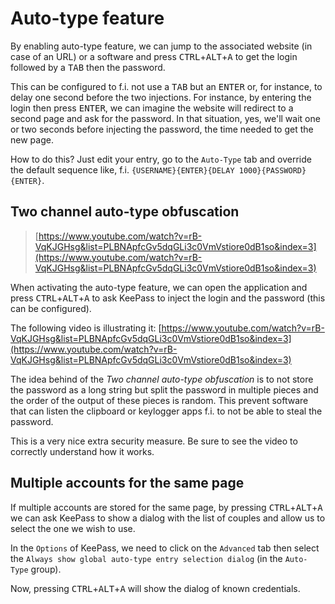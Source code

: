 # Auto-type feature

By enabling auto-type feature, we can jump to the associated website (in case of an URL) or a software and press <kbd>CTRL</kbd>+<kbd>ALT</kbd>+<kbd>A</kbd> to get the login followed by a <kbd>TAB</kbd> then the password.

This can be configured to f.i. not use a <kbd>TAB</kbd> but an <kbd>ENTER</kbd> or, for instance, to delay one second before the two injections. For instance, by entering the login then press <kbd>ENTER</kbd>, we can imagine the website will redirect to a second page and ask for the password. In that situation, yes, we'll wait one or two seconds before injecting the password, the time needed to get the new page.

How to do this? Just edit your entry, go to the `Auto-Type` tab and override the default sequence like, f.i. `{USERNAME}{ENTER}{DELAY 1000}{PASSWORD}{ENTER}`.

## Two channel auto-type obfuscation

> [https://www.youtube.com/watch?v=rB-VqKJGHsg&list=PLBNApfcGv5dqGLi3c0VmVstiore0dB1so&index=3](https://www.youtube.com/watch?v=rB-VqKJGHsg&list=PLBNApfcGv5dqGLi3c0VmVstiore0dB1so&index=3)

When activating the auto-type feature, we can open the application and press <kbd>CTRL</kbd>+<kbd>ALT</kbd>+<kbd>A</kbd> to ask KeePass to inject the login and the password (this can be configured).

The following video is illustrating it: [https://www.youtube.com/watch?v=rB-VqKJGHsg&list=PLBNApfcGv5dqGLi3c0VmVstiore0dB1so&index=3](https://www.youtube.com/watch?v=rB-VqKJGHsg&list=PLBNApfcGv5dqGLi3c0VmVstiore0dB1so&index=3)

The idea behind of the *Two channel auto-type obfuscation* is to not store the password as a long string but split the password in multiple pieces and the order of the output of these pieces is random. This prevent software that can listen the clipboard or keylogger apps f.i. to not be able to steal the password.

This is a very nice extra security measure. Be sure to see the video to correctly understand how it works.

## Multiple accounts for the same page

If multiple accounts are stored for the same page, by pressing <kbd>CTRL</kbd>+<kbd>ALT</kbd>+<kbd>A</kbd> we can ask KeePass to show a dialog with the list of couples and allow us to select the one we wish to use.

In the `Options` of KeePass, we need to click on the `Advanced` tab then select the `Always show global auto-type entry selection dialog` (in the `Auto-Type` group).

Now, pressing <kbd>CTRL</kbd>+<kbd>ALT</kbd>+<kbd>A</kbd> will show the dialog of known credentials.
